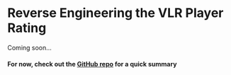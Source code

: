 # Reverse Engineering the VLR Player Rating

Coming soon...

#### For now, check out the [GitHub repo](https://github.com/markzhdan/reverse-eng-vlr-rating) for a quick summary
